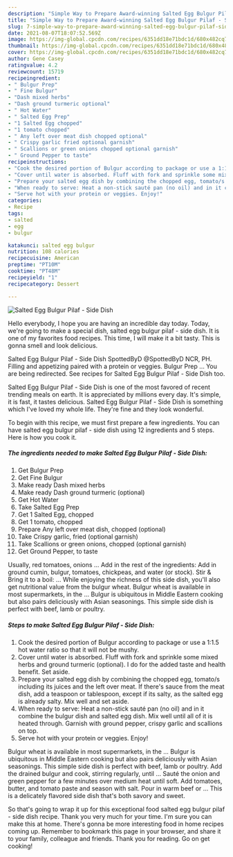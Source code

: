 ```yaml
---
description: "Simple Way to Prepare Award-winning Salted Egg Bulgur Pilaf - Side Dish"
title: "Simple Way to Prepare Award-winning Salted Egg Bulgur Pilaf - Side Dish"
slug: 7-simple-way-to-prepare-award-winning-salted-egg-bulgur-pilaf-side-dish
date: 2021-08-07T18:07:52.569Z
image: https://img-global.cpcdn.com/recipes/6351dd18e71bdc1d/680x482cq70/salted-egg-bulgur-pilaf-side-dish-recipe-main-photo.jpg
thumbnail: https://img-global.cpcdn.com/recipes/6351dd18e71bdc1d/680x482cq70/salted-egg-bulgur-pilaf-side-dish-recipe-main-photo.jpg
cover: https://img-global.cpcdn.com/recipes/6351dd18e71bdc1d/680x482cq70/salted-egg-bulgur-pilaf-side-dish-recipe-main-photo.jpg
author: Gene Casey
ratingvalue: 4.2
reviewcount: 15719
recipeingredient:
- " Bulgur Prep"
- " Fine Bulgur"
- "Dash mixed herbs"
- "Dash ground turmeric optional"
- " Hot Water"
- " Salted Egg Prep"
- "1 Salted Egg chopped"
- "1 tomato chopped"
- " Any left over meat dish chopped optional"
- " Crispy garlic fried optional garnish"
- " Scallions or green onions chopped optional garnish"
- " Ground Pepper to taste"
recipeinstructions:
- "Cook the desired portion of Bulgur according to package or use a 1:1.5 hot water ratio so that it will not be mushy."
- "Cover until water is absorbed. Fluff with fork and sprinkle some mixed herbs and ground turmeric (optional). I do for the added taste and health benefit. Set aside."
- "Prepare your salted egg dish by combining the chopped egg, tomato/s including its juices and the left over meat. If there&#39;s sauce from the meat dish, add a teaspoon or tablespoon, except if its salty, as the salted egg is already salty. Mix well and set aside."
- "When ready to serve: Heat a non-stick sauté pan (no oil) and in it combine the bulgur dish and salted egg dish. Mix well until all of it is heated through. Garnish with ground pepper, crispy garlic and scallions on top."
- "Serve hot with your protein or veggies. Enjoy!"
categories:
- Recipe
tags:
- salted
- egg
- bulgur

katakunci: salted egg bulgur 
nutrition: 108 calories
recipecuisine: American
preptime: "PT10M"
cooktime: "PT48M"
recipeyield: "1"
recipecategory: Dessert

---
```



![Salted Egg Bulgur Pilaf - Side Dish](https://img-global.cpcdn.com/recipes/6351dd18e71bdc1d/680x482cq70/salted-egg-bulgur-pilaf-side-dish-recipe-main-photo.jpg)

Hello everybody, I hope you are having an incredible day today. Today, we're going to make a special dish, salted egg bulgur pilaf - side dish. It is one of my favorites food recipes. This time, I will make it a bit tasty. This is gonna smell and look delicious.

Salted Egg Bulgur Pilaf - Side Dish SpottedByD @SpottedByD NCR, PH. Filling and appetizing paired with a protein or veggies. Bulgur Prep … You are being redirected. See recipes for Salted Egg Bulgur Pilaf - Side Dish too.

Salted Egg Bulgur Pilaf - Side Dish is one of the most favored of recent trending meals on earth. It is appreciated by millions every day. It's simple, it is fast, it tastes delicious. Salted Egg Bulgur Pilaf - Side Dish is something which I've loved my whole life. They're fine and they look wonderful.


To begin with this recipe, we must first prepare a few ingredients. You can have salted egg bulgur pilaf - side dish using 12 ingredients and 5 steps. Here is how you cook it.

<!--inarticleads1-->

##### The ingredients needed to make Salted Egg Bulgur Pilaf - Side Dish:

1. Get  Bulgur Prep
1. Get  Fine Bulgur
1. Make ready Dash mixed herbs
1. Make ready Dash ground turmeric (optional)
1. Get  Hot Water
1. Take  Salted Egg Prep
1. Get 1 Salted Egg, chopped
1. Get 1 tomato, chopped
1. Prepare  Any left over meat dish, chopped (optional)
1. Take  Crispy garlic, fried (optional garnish)
1. Take  Scallions or green onions, chopped (optional garnish)
1. Get  Ground Pepper, to taste


Usually, red tomatoes, onions … Add in the rest of the ingredients: Add in ground cumin, bulgur, tomatoes, chickpeas, and water (or stock). Stir &amp; Bring it to a boil: … While enjoying the richness of this side dish, you&#39;ll also get nutritional value from the bulgur wheat. Bulgur wheat is available in most supermarkets, in the … Bulgur is ubiquitous in Middle Eastern cooking but also pairs deliciously with Asian seasonings. This simple side dish is perfect with beef, lamb or poultry. 

<!--inarticleads2-->

##### Steps to make Salted Egg Bulgur Pilaf - Side Dish:

1. Cook the desired portion of Bulgur according to package or use a 1:1.5 hot water ratio so that it will not be mushy.
1. Cover until water is absorbed. Fluff with fork and sprinkle some mixed herbs and ground turmeric (optional). I do for the added taste and health benefit. Set aside.
1. Prepare your salted egg dish by combining the chopped egg, tomato/s including its juices and the left over meat. If there&#39;s sauce from the meat dish, add a teaspoon or tablespoon, except if its salty, as the salted egg is already salty. Mix well and set aside.
1. When ready to serve: Heat a non-stick sauté pan (no oil) and in it combine the bulgur dish and salted egg dish. Mix well until all of it is heated through. Garnish with ground pepper, crispy garlic and scallions on top.
1. Serve hot with your protein or veggies. Enjoy!


Bulgur wheat is available in most supermarkets, in the … Bulgur is ubiquitous in Middle Eastern cooking but also pairs deliciously with Asian seasonings. This simple side dish is perfect with beef, lamb or poultry. Add the drained bulgur and cook, stirring regularly, until … Sauté the onion and green pepper for a few minutes over medium heat until soft. Add tomatoes, butter, and tomato paste and season with salt. Pour in warm beef or … This is a delicately flavored side dish that&#39;s both savory and sweet. 

So that's going to wrap it up for this exceptional food salted egg bulgur pilaf - side dish recipe. Thank you very much for your time. I'm sure you can make this at home. There's gonna be more interesting food in home recipes coming up. Remember to bookmark this page in your browser, and share it to your family, colleague and friends. Thank you for reading. Go on get cooking!
